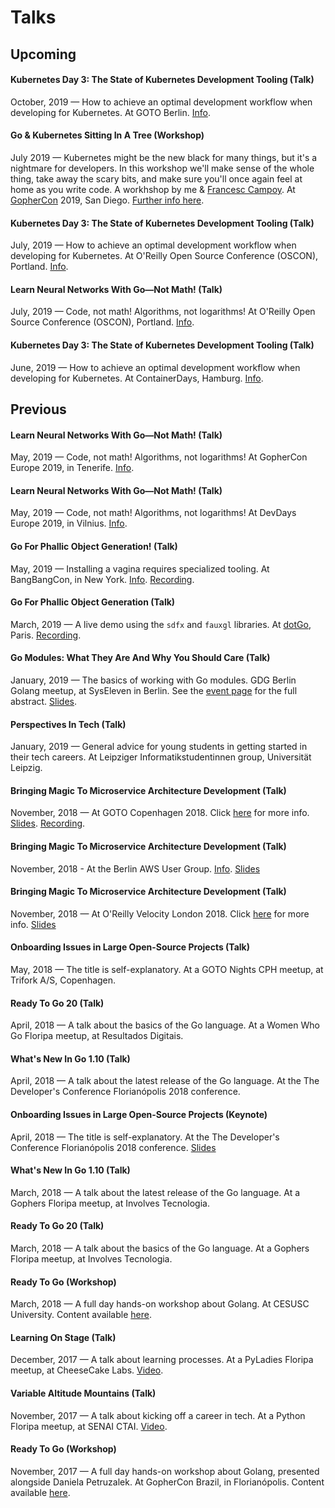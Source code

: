 # Talks

## Upcoming

#### Kubernetes Day 3: The State of Kubernetes Development Tooling (Talk)
October, 2019 — How to achieve an optimal development workflow when developing for Kubernetes. At GOTO Berlin. [Info](https://gotober.com/2019/sessions/821).

#### Go & Kubernetes Sitting In A Tree (Workshop)
July 2019 — Kubernetes might be the new black for many things, but it's a nightmare for developers. In this workshop we'll make sense of the whole thing, take away the scary bits, and make sure you'll once again feel at home as you write code. A workhshop by me & [Francesc Campoy](https://campoy.cat/). At [GopherCon](https://www.gophercon.com/) 2019, San Diego. [Further info here](https://www.gophercon.com/agenda/session/70232).

#### Kubernetes Day 3: The State of Kubernetes Development Tooling (Talk)
July, 2019 — How to achieve an optimal development workflow when developing for Kubernetes. At O'Reilly Open Source Conference (OSCON), Portland. [Info](https://conferences.oreilly.com/oscon/oscon-or/public/schedule/detail/76023).

#### Learn Neural Networks With Go—Not Math! (Talk)
July, 2019 — Code, not math! Algorithms, not logarithms! At O'Reilly Open Source Conference (OSCON), Portland. [Info](https://conferences.oreilly.com/oscon/oscon-or/public/schedule/detail/76035).

#### Kubernetes Day 3: The State of Kubernetes Development Tooling (Talk)
June, 2019 — How to achieve an optimal development workflow when developing for Kubernetes. At ContainerDays, Hamburg. [Info](https://www.containerdays.io/speakers/).

## Previous

#### Learn Neural Networks With Go—Not Math! (Talk)
May, 2019 — Code, not math! Algorithms, not logarithms! At GopherCon Europe 2019, in Tenerife. [Info](https://www.gophercon.es/#speakers).

#### Learn Neural Networks With Go—Not Math! (Talk)
May, 2019 — Code, not math! Algorithms, not logarithms! At DevDays Europe 2019, in Vilnius. [Info](https://devdays.lt/golang/).

#### Go For Phallic Object Generation! (Talk)
May, 2019 — Installing a vagina requires specialized tooling. At BangBangCon, in New York. [Info](http://bangbangcon.com/speakers.html#ellen-k%C3%B6rbes). [Recording](https://www.youtube.com/watch?v=u18KOCcnRpI).

#### Go For Phallic Object Generation (Talk)
March, 2019 — A live demo using the `sdfx` and `fauxgl` libraries. At [dotGo](https://dotgo.eu), Paris. [Recording](https://www.youtube.com/watch?v=ZACOc-NwV0c&t=4s).

#### Go Modules: What They Are And Why You Should Care (Talk)
January, 2019 — The basics of working with Go modules. GDG Berlin Golang meetup, at SysEleven in Berlin. See the [event page](https://www.meetup.com/golang-users-berlin/events/257304860/) for the full abstract. [Slides](http://ellenkorbes.com/assets/go-modules.pdf).

#### Perspectives In Tech (Talk)
January, 2019 — General advice for young students in getting started in their tech careers. At Leipziger Informatikstudentinnen group, Universität Leipzig.

#### Bringing Magic To Microservice Architecture Development (Talk)
November, 2018 — At GOTO Copenhagen 2018. Click [here](https://gotocph.com/2018/sessions/598) for more info. [Slides](/assets/bringing-magic-to-microservice-architecture-development-GOTO.pdf). [Recording](https://www.youtube.com/watch?v=accEvqeUJWs).

#### Bringing Magic To Microservice Architecture Development (Talk)
November, 2018 - At the Berlin AWS User Group. [Info](https://www.meetup.com/aws-berlin/events/255059982/). [Slides](/assets/bringing-magic-to-microservice-architecture-development-Velocity.pdf)

#### Bringing Magic To Microservice Architecture Development (Talk)
November, 2018 — At O'Reilly Velocity London 2018. Click [here](https://conferences.oreilly.com/velocity/vl-eu/public/schedule/detail/71723) for more info. [Slides](/assets/bringing-magic-to-microservice-architecture-development-Velocity.pdf)

#### Onboarding Issues in Large Open-Source Projects (Talk)
May, 2018 — The title is self-explanatory. At a GOTO Nights CPH meetup, at Trifork A/S, Copenhagen.

#### Ready To Go 20 (Talk)
April, 2018 — A talk about the basics of the Go language. At a Women Who Go Floripa meetup, at Resultados Digitais.

#### What's New In Go 1.10 (Talk)
April, 2018 — A talk about the latest release of the Go language. At the The Developer's Conference Florianópolis 2018 conference.

#### Onboarding Issues in Large Open-Source Projects (Keynote)
April, 2018 — The title is self-explanatory. At the The Developer's Conference Florianópolis 2018 conference. [Slides](/assets/tdc2018.pdf)

#### What's New In Go 1.10 (Talk)
March, 2018 — A talk about the latest release of the Go language. At a Gophers Floripa meetup, at Involves Tecnologia.

#### Ready To Go 20 (Talk)
March, 2018 — A talk about the basics of the Go language. At a Gophers Floripa meetup, at Involves Tecnologia.

#### Ready To Go (Workshop)
March, 2018 — A full day hands-on workshop about Golang. At CESUSC University. Content available [here](https://github.com/ellenkorbes/ready-to-go).

#### Learning On Stage (Talk)
December, 2017 — A talk about learning processes. At a PyLadies Floripa meetup, at CheeseCake Labs. [Video](https://www.youtube.com/watch?v=AeFqg9CmU5U).

#### Variable Altitude Mountains (Talk)
November, 2017 — A talk about kicking off a career in tech. At a Python Floripa meetup, at SENAI CTAI. [Video](https://www.youtube.com/watch?v=DgwFkclhnIM).

#### Ready To Go (Workshop)
November, 2017 — A full day hands-on workshop about Golang, presented alongside Daniela Petruzalek. At GopherCon Brazil, in Florianópolis. Content available [here](https://github.com/ellenkorbes/ready-to-go).

